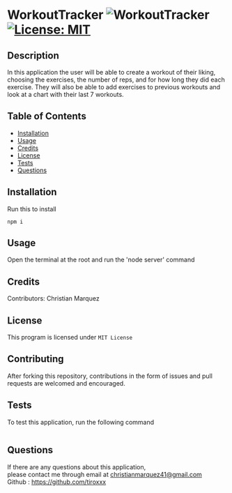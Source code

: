 # WorkoutTracker ![WorkoutTracker](https://img.shields.io/github/languages/top/tiroxxx/WorkoutTracker) [![License: MIT](https://img.shields.io/badge/License-MIT-yellow.svg)](https://opensource.org/licenses/MIT)
  ## Description 
  In this application the user will be able to create a workout of their liking, choosing the exercises, the number of reps, and for how long they did each exercise. They will also be able to add exercises to previous workouts and look at a chart with their last 7 workouts.
  ## Table of Contents
  
  * [Installation](#installation)
  * [Usage](#usage)
  * [Credits](#credits)
  * [License](#license)
  * [Tests](#tests)
  * [Questions](#questions)
  
  ## Installation
  Run this to install
  <pre><code>npm i</code></pre>
  
  ## Usage
  Open the terminal at the root and run the 'node server' command

  ## Credits
  Contributors: Christian Marquez
  
  ## License
  This program is licensed under <code>MIT License</code>
  
  ## Contributing
  After forking this repository, contributions in the form of issues and pull requests are welcomed and encouraged.

  ## Tests
  To test this application, run the following command
  <pre><code></code></pre>

  ## Questions
  If there are any questions about this application, <br>
  please contact me through email at christianmarquez41@gmail.com  <br>
  Github : https://github.com/tiroxxx
  
